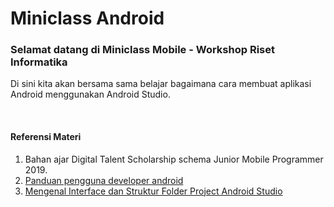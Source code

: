 # Miniclass Android

### Selamat datang di Miniclass Mobile - Workshop Riset Informatika
Di sini kita akan bersama sama belajar bagaimana cara membuat aplikasi Android menggunakan Android Studio.

<br>

#### Referensi Materi
1. Bahan ajar Digital Talent Scholarship schema Junior Mobile Programmer 2019.
2. [Panduan pengguna developer android](https://developer.android.com/studio/intro?hl=id)
3. [Mengenal Interface dan Struktur Folder Project Android Studio](https://badoystudio.com/belajar-android-untuk-pemula/interface-dan-struktur-folder-project-android-studio)
